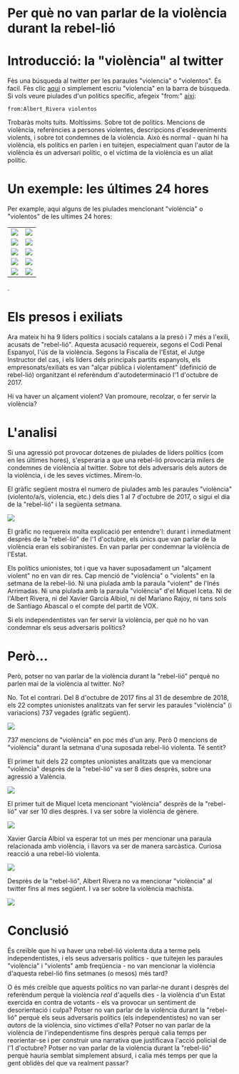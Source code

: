 Per què no van parlar de la violència durant la rebel-lió
================

Introducció: la "violència" al twitter
======================================

Fès una búsqueda al twitter per les paraules "violencia" o "violentos". És facil. Fès clic [aqui](https://twitter.com/search?q=%22viol%C3%A8ncia%22%20OR%20%22violencia%22%20OR%20%22violentos%22%20OR%20%22violento%22%20OR%20%22violenta%22%20OR%20%22violentas%22&src=typed_query) o simplement escriu "violencia" en la barra de búsqueda. Si vols veure piulades d'un polítics specífic, afegeix "from:" [aixi](https://twitter.com/search?q=from%3AAlbert_Rivera%20violentos&src=typed_query):

    from:Albert_Rivera violentos

Trobaràs molts tuits. Moltíssims. Sobre tot de polítics. Mencions de violència, referències a persones violentes, descripcions d'esdeveniments violents, i sobre tot condemnes de la violència. Això és normal - quan hi ha violència, els polítics en parlen i en tuitejen, especialment quan l'autor de la violència és un adversari polític, o el víctima de la violència es un aliat polític.

Un exemple: les últimes 24 hores
================================

Per example, aqui alguns de les piulades mencionant "violència" o "violentos" de les ultimes 24 hores:

<table style="width:100%">
<tr>
    <td><img src="img/1.png" /></td>
    <td><img src="img/10.png" /></td>

</tr>
    <tr>
    <td><img src="img/5.png" /></td>
    <td><img src="img/6.png" /></td>

</tr>
    <tr>
    <td><img src="img/3.png" /></td>
    <td><img src="img/9.png" /></td>

</tr>
    <tr>
    <td><img src="img/4.png" /></td>
    <td><img src="img/8.png" /></td>

</tr>
    <tr>
    <td><img src="img/11.png" /></td>
    <td><img src="img/7.png" /></td>

</table>
.

Els presos i exiliats
=====================

Ara mateix hi ha 9 líders polítics i socials catalans a la presó i 7 més a l'exili, acusats de "rebel-lió". Aquesta acusació requereix, segons el Codi Penal Espanyol, l'ús de la violència. Segons la Fiscalía de l'Estat, el Jutge Instructor del cas, i els liders dels principals partits espanyols, els empresonats/exiliats es van "alçar pública i violentament" (definició de rebel-lió) organitzant el referèndum d'autodeterminació l'1 d'octubre de 2017.

Hi va haver un alçament violent? Van promoure, recolzar, o fer servir la violència?

L'analisi
=========

Si una agressió pot provocar dotzenes de piulades de líders polítics (com en les últimes hores), s'esperaria a que una rebel-lió provocaria milers de condemnes de violència al twitter. Sobre tot dels adversaris dels autors de la violència, i de les seves víctimes. Mirem-lo.

El gràfic següent mostra el numero de piulades amb les paraules "violència" (violento/a/s, violencia, etc.) dels dies 1 al 7 d'octubre de 2017, o sigui el dia de la "rebel-lió" i la següenta setmana.

![](img/violence.png)

El gràfic no requereix molta explicació per entendre'l: durant i inmediatment desprès de la "rebel-lió" de l'1 d'octubre, els únics que van parlar de la violència eran els sobiranistes. En van parlar per condemnar la violència de l'Estat.

Els polítics unionistes, tot i que va haver suposadament un "alçament violent" no en van dir res. Cap menció de "violència" o "violents" en la setmana de la rebel-lió. Ni una piulada amb la paraula "violent" de l'Inés Arrimadas. Ni una piulada amb la paraula "violència" d'el Miquel Iceta. Ni de l'Albert Rivera, ni del Xavier García Albiol, ni del Mariano Rajoy, ni tans sols de Santiago Abascal o el compte del partit de VOX.

Si els independentistes van fer servir la violència, per què no ho van condemnar els seus adversaris polítics?

Però...
=======

Però, potser no van parlar de la violència durant la "rebel-lió" perquè no parlen mai de la violència al twitter. No?

No. Tot el contrari. Del 8 d'octubre de 2017 fins al 31 de desembre de 2018, els 22 comptes unionistes analitzats van fer servir les paraules "violència" (i variacions) 737 vegades (gràfic següent).

![](figures/unnamed-chunk-5-1.png)

737 mencions de "violència" en poc més d'un any. Però 0 mencions de "violència" durant la setmana d'una suposada rebel-lió violenta. Té sentit?

El primer tuit dels 22 comptes unionistes analitzats que va mencionar "violència" desprès de la "rebel-lió" va ser 8 dies desprès, sobre una agressió a València.

![](img/a.png)

El primer tuit de Miquel Iceta mencionant "violència" desprès de la "rebel-lió" var ser 10 dies desprès. I va ser sobre la violència de gènere.

![](img/b.png)

Xavier García Albiol va esperar tot un mes per mencionar una paraula relacionada amb violència, i llavors va ser de manera sarcàstica. Curiosa reacció a una rebel-lió violenta.

![](img/c.png)

Desprès de la "rebel-lió", Albert Rivera no va mencionar "violència" al twitter fins al mes següent. I va ser sobre la violència machista.

![](img/d.png)

Conclusió
=========

És creïble que hi va haver una rebel-lió violenta duta a terme pels independentistes, i els seus adversaris polítics - que tuitejen les paraules "violència" i "violents" amb freqüencia - no van mencionar la violència d'aquesta rebel-lió fins setmanes (o mesos) més tard?

O és més creïble que aquests polítics no van parlar-ne durant i desprès del referèndum perquè la violència *real* d'aquells dies - la violència d'un Estat exercida en contra de votants - els va provocar un sentiment de desorientació i culpa? Potser no van parlar de la violència durant la "rebel-lió" perquè els seus adversaris polítics (els independentistes) no van ser *autors* de la violència, sino víctimes d'ella? Potser no van parlar de la violència de l'independentisme fins desprès perquè calia temps per reorientar-se i per construir una narrativa que justificava l'acció policial de l'1 d'octubre? Potser no van parlar de la violència durant la "rebel-lió" perquè hauria semblat simplement absurd, i calia més temps per que la gent oblidès del que va realment passar?
